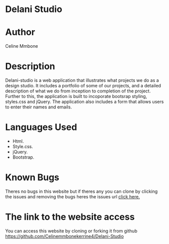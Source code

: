 # Delani Studio

# Author

Celine Mmbone

# Description

Delani-studio is a web application that illustrates what projects we do as a design studio. It includes
a portfolio of some of our projects, and a detailed description of what we do
from inception to completion of the project. Further to this, the application is
built to incoporate bootsrap styling, styles.css and jQuery. The application
also includes a form that allows users to enter their names and emails.

# Languages Used
* Html.
* Style.css.
* jQuery.
* Bootstrap.

# Known Bugs
Theres no bugs in this website but if theres any you can clone by clicking the issues and removing the bugs heres the issues url <a href="https://github.com/Celinemmbonekerrine4/Delani-Studio/issues">click here.<a>

# The link to the website access
You can access this website by cloning or forking it from github
https://github.com/Celinemmbonekerrine4/Delani-Studio

#